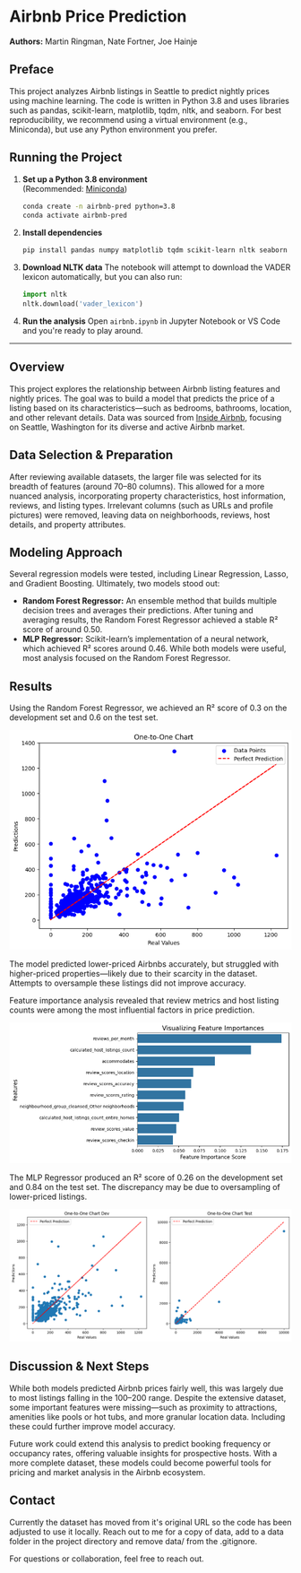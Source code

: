 # Airbnb Price Prediction
**Authors:** Martin Ringman, Nate Fortner, Joe Hainje

## Preface
This project analyzes Airbnb listings in Seattle to predict nightly prices using machine learning. The code is written in Python 3.8 and uses libraries such as pandas, scikit-learn, matplotlib, tqdm, nltk, and seaborn. For best reproducibility, we recommend using a virtual environment (e.g., Miniconda), but use any Python environment you prefer.

## Running the Project
1. **Set up a Python 3.8 environment**  
   (Recommended: [Miniconda](https://docs.conda.io/en/latest/miniconda.html))
   ```sh
   conda create -n airbnb-pred python=3.8
   conda activate airbnb-pred
   ```

2. **Install dependencies**
   ```sh
   pip install pandas numpy matplotlib tqdm scikit-learn nltk seaborn
   ```

3. **Download NLTK data**
   The notebook will attempt to download the VADER lexicon automatically, but you can also run:
   ```python
   import nltk
   nltk.download('vader_lexicon')
   ```

4. **Run the analysis**
   Open `airbnb.ipynb` in Jupyter Notebook or VS Code and you're ready to play around.

---

## Overview
This project explores the relationship between Airbnb listing features and nightly prices. The goal was to build a model that predicts the price of a listing based on its characteristics—such as bedrooms, bathrooms, location, and other relevant details. Data was sourced from [Inside Airbnb](http://insideairbnb.com), focusing on Seattle, Washington for its diverse and active Airbnb market.

## Data Selection & Preparation
After reviewing available datasets, the larger file was selected for its breadth of features (around 70–80 columns). This allowed for a more nuanced analysis, incorporating property characteristics, host information, reviews, and listing types. Irrelevant columns (such as URLs and profile pictures) were removed, leaving data on neighborhoods, reviews, host details, and property attributes.

## Modeling Approach
Several regression models were tested, including Linear Regression, Lasso, and Gradient Boosting. Ultimately, two models stood out:

- **Random Forest Regressor:** An ensemble method that builds multiple decision trees and averages their predictions. After tuning and averaging results, the Random Forest Regressor achieved a stable R² score of around 0.50.
- **MLP Regressor:** Scikit-learn’s implementation of a neural network, which achieved R² scores around 0.46. While both models were useful, most analysis focused on the Random Forest Regressor.

## Results
Using the Random Forest Regressor, we achieved an R² score of 0.3 on the development set and 0.6 on the test set.

![Random Forest Prediction](images/RFONE2ONE.png)

The model predicted lower-priced Airbnbs accurately, but struggled with higher-priced properties—likely due to their scarcity in the dataset. Attempts to oversample these listings did not improve accuracy.

Feature importance analysis revealed that review metrics and host listing counts were among the most influential factors in price prediction.

![Feature Importance](images/Importance.png)

The MLP Regressor produced an R² score of 0.26 on the development set and 0.84 on the test set. The discrepancy may be due to oversampling of lower-priced listings.

![MLP Regressor Prediction](images/MLPR.png)

## Discussion & Next Steps
While both models predicted Airbnb prices fairly well, this was largely due to most listings falling in the $100–$200 range. Despite the extensive dataset, some important features were missing—such as proximity to attractions, amenities like pools or hot tubs, and more granular location data. Including these could further improve model accuracy.

Future work could extend this analysis to predict booking frequency or occupancy rates, offering valuable insights for prospective hosts. With a more complete dataset, these models could become powerful tools for pricing and market analysis in the Airbnb ecosystem.

## Contact
Currently the dataset has moved from it's original URL so the code has been adjusted to use it locally. Reach out to me for a copy of data, add to a data folder in the project directory and remove data/ from the .gitignore. 

For questions or collaboration, feel free to reach out. 
